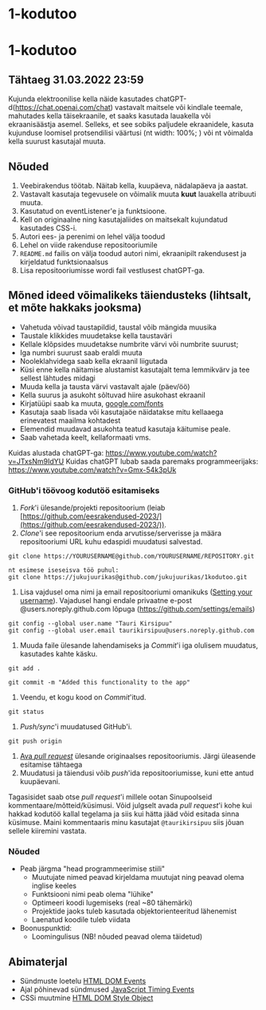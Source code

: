 # 1-kodutoo
# 1-kodutoo

## Tähtaeg 31.03.2022 23:59

Kujunda elektroonilise kella näide kasutades chatGPT-d(https://chat.openai.com/chat) vastavalt maitsele või kindlale teemale, mahutades kella täisekraanile, et saaks kasutada lauakella või ekraanisäästja asemel. Selleks, et see sobiks paljudele ekraanidele, kasuta kujunduse loomisel protsendilisi väärtusi (nt width: 100%; ) või nt võimalda kella suurust kasutajal muuta.


## Nõuded

1. Veebirakendus töötab. Näitab kella, kuupäeva, nädalapäeva ja aastat.
1. Vastavalt kasutaja tegevusele on võimalik muuta **kuut** lauakella atribuuti muuta.
1. Kasutatud on eventListener'e ja funktsioone.
1. Kell on originaalne ning kasutajaliides on maitsekalt kujundatud kasutades CSS-i. 
1. Autori ees- ja perenimi on lehel välja toodud
1. Lehel on viide rakenduse repositooriumile
1. `README.md` failis on välja toodud autori nimi, ekraanipilt rakendusest ja kirjeldatud funktsionaalsus
1. Lisa repositooriumisse wordi fail vestlusest chatGPT-ga. 

## Mõned ideed võimalikeks täiendusteks (lihtsalt, et mõte hakkaks jooksma)

* Vahetuda võivad taustapildid, taustal võib mängida muusika
* Taustale klikkides muudetakse kella taustaväri
* Kellale klõpsides muudetakse numbrite värvi või numbrite suurust;
* Iga numbri suurust saab eraldi muuta
* Nooleklahvidega saab kella ekraanil liigutada
* Küsi enne kella näitamise alustamist kasutajalt tema lemmikvärv ja tee sellest lähtudes midagi
* Muuda kella ja tausta värvi vastavalt ajale (päev/öö)
* Kella suurus ja asukoht sõltuvad hiire asukohast ekraanil
* Kirjatüüpi saab ka muuta, [google.com/fonts](https://www.google.com/fonts)
* Kasutaja saab lisada või kasutajaöe näidatakse mitu kellaaega erinevatest maailma kohtadest
* Elemendid muudavad asukohta teatud kasutaja käitumise peale.
* Saab vahetada keelt, kellaformaati vms.


Kuidas alustada chatGPT-ga: https://www.youtube.com/watch?v=JTxsNm9IdYU
Kuidas chatGPT lubab saada paremaks programmeerijaks: https://www.youtube.com/watch?v=Gmx-54k3pUk


### GitHub'i töövoog kodutöö esitamiseks

1. *Fork*'i ülesande/projekti repositoorium (leiab [https://github.com/eesrakendused-2023/](https://github.com/eesrakendused-2023/)).
1. *Clone*'i see repositoorium enda arvutisse/serverisse ja määra repositooriumi URL kuhu edaspidi muudatusi salvestad.
  ```
  git clone https://YOURUSERNAME@github.com/YOURUSERNAME/REPOSITORY.git

  nt esimese iseseisva töö puhul:
  git clone https://jukujuurikas@github.com/jukujuurikas/1kodutoo.git
  ```
1. Lisa vajdusel oma nimi ja email repositooriumi omanikuks ([Setting your username](https://help.github.com/articles/setting-your-username-in-git/)). Vajadusel hangi endale privaatne e-post @users.noreply.github.com lõpuga (https://github.com/settings/emails)
  ```
  git config --global user.name "Tauri Kirsipuu"
  git config --global user.email taurikirsipuu@users.noreply.github.com
  ```
1. Muuda faile ülesande lahendamiseks ja *Commit*'i iga olulisem muudatus, kasutades kahte käsku.
  ```
  git add .
  ```
  ```
  git commit -m "Added this functionality to the app"
  ```
1. Veendu, et kogu kood on *Commit*'itud.
  ```
  git status
  ```
1. *Push/sync*'i muudatused GitHub'i.
  ```
  git push origin
  ```
1. [Ava *pull request*](https://help.github.com/articles/creating-a-pull-request) ülesande originaalses repositooriumis. Järgi üleasende esitamise tähtaega
1. Muudatusi ja täiendusi võib *push*'ida repositooriumisse, kuni ette antud kuupäevani.

Tagasisidet saab otse *pull request*'i millele ootan Sinupoolseid kommentaare/mõtteid/küsimusi. Võid julgselt avada *pull request*'i kohe kui hakkad kodutöö kallal tegelama ja siis kui hätta jääd võid esitada sinna küsimuse. Maini kommentaaris minu kasutajat `@taurikirsipuu` siis jõuan sellele kiiremini vastata.

### Nõuded

* Peab järgma "head programmeerimise stiili"
    * Muutujate nimed peavad kirjeldama muutujat ning peavad olema inglise keeles
    * Funktsiooni nimi peab olema "lühike"
    * Optimeeri koodi lugemiseks (real ~80 tähemärki)
    * Projektide jaoks tuleb kasutada objektorienteeritud lähenemist
    * Laenatud koodile tuleb viidata
* Boonuspunktid:
    * Loomingulisus (NB! nõuded peavad olema täidetud)


## Abimaterjal

* Sündmuste loetelu [HTML DOM Events](http://www.w3schools.com/jsref/dom_obj_event.asp)
* Ajal põhinevad sündmused [JavaScript Timing Events](http://www.w3schools.com/js/js_timing.asp)
* CSSi muutmine [HTML DOM Style Object](http://www.w3schools.com/jsref/dom_obj_style.asp)
